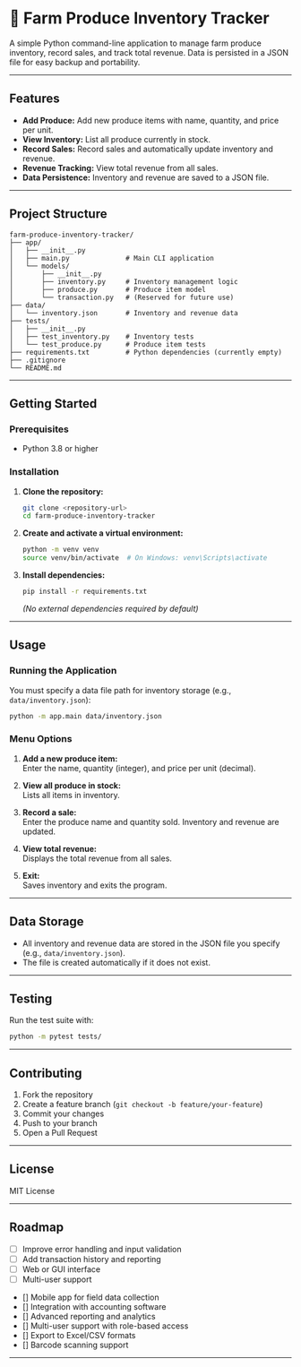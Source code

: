 # 🌽 Farm Produce Inventory Tracker

A simple Python command-line application to manage farm produce inventory, record sales, and track total revenue. Data is persisted in a JSON file for easy backup and portability.

---

## Features

- **Add Produce:** Add new produce items with name, quantity, and price per unit.
- **View Inventory:** List all produce currently in stock.
- **Record Sales:** Record sales and automatically update inventory and revenue.
- **Revenue Tracking:** View total revenue from all sales.
- **Data Persistence:** Inventory and revenue are saved to a JSON file.

---

## Project Structure

```
farm-produce-inventory-tracker/
├── app/
│   ├── __init__.py
│   ├── main.py              # Main CLI application
│   └── models/
│       ├── __init__.py
│       ├── inventory.py     # Inventory management logic
│       ├── produce.py       # Produce item model
│       └── transaction.py   # (Reserved for future use)
├── data/
│   └── inventory.json       # Inventory and revenue data
├── tests/
│   ├── __init__.py
│   ├── test_inventory.py    # Inventory tests
│   └── test_produce.py      # Produce item tests
├── requirements.txt         # Python dependencies (currently empty)
├── .gitignore
└── README.md
```

---

## Getting Started

### Prerequisites

- Python 3.8 or higher

### Installation

1. **Clone the repository:**
   ```bash
   git clone <repository-url>
   cd farm-produce-inventory-tracker
   ```

2. **Create and activate a virtual environment:**
   ```bash
   python -m venv venv
   source venv/bin/activate  # On Windows: venv\Scripts\activate
   ```

3. **Install dependencies:**
   ```bash
   pip install -r requirements.txt
   ```
   *(No external dependencies required by default)*

---

## Usage

### Running the Application

You must specify a data file path for inventory storage (e.g., `data/inventory.json`):

```bash
python -m app.main data/inventory.json
```

### Menu Options

1. **Add a new produce item:**  
   Enter the name, quantity (integer), and price per unit (decimal).

2. **View all produce in stock:**  
   Lists all items in inventory.

3. **Record a sale:**  
   Enter the produce name and quantity sold. Inventory and revenue are updated.

4. **View total revenue:**  
   Displays the total revenue from all sales.

5. **Exit:**  
   Saves inventory and exits the program.

---

## Data Storage

- All inventory and revenue data are stored in the JSON file you specify (e.g., `data/inventory.json`).
- The file is created automatically if it does not exist.

---

## Testing

Run the test suite with:

```bash
python -m pytest tests/
```

---

## Contributing

1. Fork the repository
2. Create a feature branch (`git checkout -b feature/your-feature`)
3. Commit your changes
4. Push to your branch
5. Open a Pull Request

---

## License

MIT License

---

## Roadmap

- [ ] Improve error handling and input validation
- [ ] Add transaction history and reporting
- [ ] Web or GUI interface
- [ ] Multi-user support
 - [] Mobile app for field data collection
 - [] Integration with accounting software
 - [] Advanced reporting and analytics
 - [] Multi-user support with role-based access
 - [] Export to Excel/CSV formats
 - [] Barcode scanning support

---
